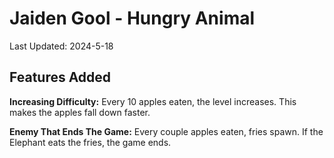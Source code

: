 # Jaiden Gool - Hungry Animal
Last Updated: 2024-5-18
## Features Added

**Increasing Difficulty:**
Every 10 apples eaten, the level increases. This makes the apples fall down faster.

**Enemy That Ends The Game:**
Every couple apples eaten, fries spawn. If the Elephant eats the fries, the game ends.